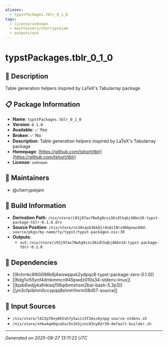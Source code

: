 ```yaml
---
aliases:
  - typstPackages.tblr_0_1_0
tags:
  - license/unknown
  - maintainers/cherrypiejam
  - outputs/out
---
```


# typstPackages.tblr_0_1_0

## 📝 Description

Table generation helpers inspired by LaTeX's Tabularray package

## 📋 Package Information

- **Name**: `typstPackages.tblr_0_1_0`
- **Version**: `0.1.0`
- **Available**: ✅ Yes
- **Broken**: ✅ No
- **Description**: Table generation helpers inspired by LaTeX's Tabularray package
- **Homepage**: [https://github.com/tshort/tblr](https://github.com/tshort/tblr)
- **License**: `unknown`
## 👥 Maintainers

- @cherrypiejam


## 🔧 Build Information

- **Derivation Path**: `/nix/store/i93j97av70w5g9zzs36idlhqbj46bn10-typst-package-tblr-0.1.0.drv`
- **Source Position**: `/nix/store/ns30sqxb36k8jrds8z18rv96bpnwc60d-source/pkgs/by-name/ty/typst/typst-packages.nix:39`
- **Outputs**:
  - `out`:  `/nix/store/i93j97av70w5g9zzs36idlhqbj46bn10-typst-package-tblr-0.1.0`

## 🔗 Dependencies

- [[6chrrkc890i096k6j4wswppxk2ydpqc8-typst-package-zero-0.1.0]]
- [[6dg1vi55ynf4dmkmmcn945pwdz010s34-stdenv-linux]]
- [[bjsb6wdjykafnkixq156qdvmxhsm2bai-bash-5.3p3]]
- [[yn3cfpiibhm0ccspqq8shnm1mrm08d57-source]]

## 📁 Input Sources

- `/nix/store/l622p70vy8k5sh7y5wizi5f2mic6ynpg-source-stdenv.sh`
- `/nix/store/shkw4qm9qcw5sc5n1k5jznc83ny02r39-default-builder.sh`

---
*Generated on 2025-09-27 13:11:22 UTC*

